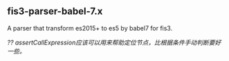 ## fis3-parser-babel-7.x

A parser that transform es2015+ to es5 by babel7 for fis3. 


*?? assertCallExpression应该可以用来帮助定位节点，比根据条件手动判断要好一些。*